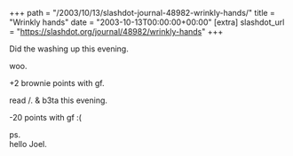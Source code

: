 +++
path = "/2003/10/13/slashdot-journal-48982-wrinkly-hands/"
title = "Wrinkly hands"
date = "2003-10-13T00:00:00+00:00"
[extra]
slashdot_url = "https://slashdot.org/journal/48982/wrinkly-hands"
+++

<p>Did the washing up this evening.</p>
<p>woo.</p>
<p>+2 brownie points with gf.</p>
<p>read<nobr> </nobr>/. &amp; b3ta this evening.</p>
<p>-20 points with gf<nobr> </nobr>:(</p>
<p>ps.<br>hello Joel.</p>

